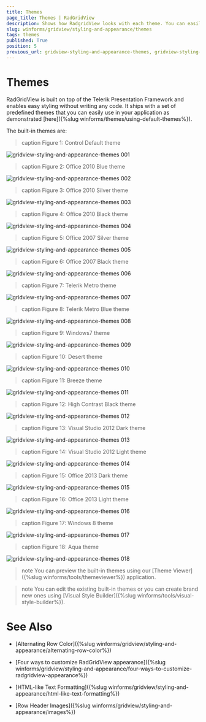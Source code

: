 ```yaml
---
title: Themes
page_title: Themes | RadGridView
description: Shows how RadgridView looks with each theme. You can easily switch the themes at runtime as well.
slug: winforms/gridview/styling-and-appearance/themes
tags: themes
published: True
position: 5
previous_url: gridview-styling-and-appearance-themes, gridview-styling-and-appearance-using-themes-with-radgridview, using-themes-with-radgridview
---
```


# Themes

RadGridView is built on top of the Telerik Presentation Framework and enables easy styling without writing any code. It ships with a set of predefined themes that you can easily use in your application as demonstrated [here]({%slug winforms/themes/using-default-themes%}).

The built-in themes are:

>caption Figure 1: Control Default theme

![gridview-styling-and-appearance-themes 001](images/gridview-styling-and-appearance-themes001.png) 

>caption Figure 2: Office 2010 Blue theme

![gridview-styling-and-appearance-themes 002](images/gridview-styling-and-appearance-themes002.png) 

>caption Figure 3: Office 2010 Silver theme

![gridview-styling-and-appearance-themes 003](images/gridview-styling-and-appearance-themes003.png) 

>caption Figure 4: Office 2010 Black theme

![gridview-styling-and-appearance-themes 004](images/gridview-styling-and-appearance-themes004.png) 

>caption Figure 5: Office 2007 Silver theme

![gridview-styling-and-appearance-themes 005](images/gridview-styling-and-appearance-themes005.png) 

>caption Figure 6: Office 2007 Black theme

![gridview-styling-and-appearance-themes 006](images/gridview-styling-and-appearance-themes006.png) 

>caption Figure 7: Telerik Metro theme

![gridview-styling-and-appearance-themes 007](images/gridview-styling-and-appearance-themes007.png) 

>caption Figure 8: Telerik Metro Blue theme

![gridview-styling-and-appearance-themes 008](images/gridview-styling-and-appearance-themes008.png) 

>caption Figure 9: Windows7 theme

![gridview-styling-and-appearance-themes 009](images/gridview-styling-and-appearance-themes009.png) 

>caption Figure 10: Desert theme

![gridview-styling-and-appearance-themes 010](images/gridview-styling-and-appearance-themes010.png) 

>caption Figure 11: Breeze theme

![gridview-styling-and-appearance-themes 011](images/gridview-styling-and-appearance-themes011.png) 

>caption Figure 12: High Contrast Black theme

![gridview-styling-and-appearance-themes 012](images/gridview-styling-and-appearance-themes012.png) 

>caption Figure 13: Visual Studio 2012 Dark theme

![gridview-styling-and-appearance-themes 013](images/gridview-styling-and-appearance-themes013.png) 

>caption Figure 14: Visual Studio 2012 Light theme

![gridview-styling-and-appearance-themes 014](images/gridview-styling-and-appearance-themes014.png) 

>caption Figure 15: Office 2013 Dark theme

![gridview-styling-and-appearance-themes 015](images/gridview-styling-and-appearance-themes015.png) 

>caption Figure 16: Office 2013 Light theme

![gridview-styling-and-appearance-themes 016](images/gridview-styling-and-appearance-themes016.png) 

>caption Figure 17: Windows 8 theme

![gridview-styling-and-appearance-themes 017](images/gridview-styling-and-appearance-themes017.png) 

>caption Figure 18: Aqua theme

![gridview-styling-and-appearance-themes 018](images/gridview-styling-and-appearance-themes018.png) 


>note You can preview the built-in themes using our [Theme Viewer]({%slug winforms/tools/themeviewer%}) application.
>

>note You can edit the existing built-in themes or you can create brand new ones using [Visual Style Builder]({%slug winforms/tools/visual-style-builder%}).
>

# See Also
* [Alternating Row Color]({%slug winforms/gridview/styling-and-appearance/alternating-row-color%})

* [Four ways to customize RadGridView appearance]({%slug winforms/gridview/styling-and-appearance/four-ways-to-customize-radgridview-appearance%})

* [HTML-like Text Formatting]({%slug winforms/gridview/styling-and-appearance/html-like-text-formatting%})

* [Row Header Images]({%slug winforms/gridview/styling-and-appearance/images%})


